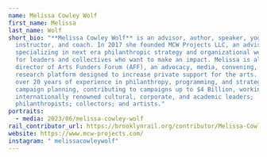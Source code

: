 ```yaml
---
name: Melissa Cowley Wolf
first_name: Melissa
last_name: Wolf
short_bio: "**Melissa Cowley Wolf** is an advisor, author, speaker, yoga
  instructor, and coach. In 2017 she founded MCW Projects LLC, an advisory firm
  specializing in next era philanthropic strategy and organizational wellness
  for leaders and collectives who want to make an impact. Melissa is also the
  director of Arts Funders Forum (AFF), an advocacy, media, convening, and
  research platform designed to increase private support for the arts. She has
  over 20 years of experience in philanthropy, programming, and strategic &
  campaign planning, contributing to campaigns up to $4 Billion, working with
  internationally renowned cultural, corporate, and academic leaders;
  philanthropists; collectors; and artists."
portraits:
  - media: 2023/06/melissa-cowley-wolf
rail_contributor_url: https://brooklynrail.org/contributor/Melissa-Cowley-Wolf
website: https://www.mcw-projects.com/
instagram: " melissacowleywolf"
---
```


